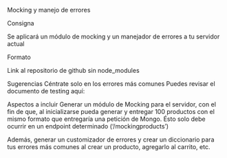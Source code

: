 Mocking y manejo de errores

Consigna

Se aplicará un módulo de mocking y un manejador de errores a tu servidor actual

Formato

Link al repositorio de github sin node_modules

Sugerencias
Céntrate solo en los errores más comunes
Puedes revisar el documento de testing aquí:

Aspectos a incluir
Generar un módulo de Mocking para el servidor, con el fin de que, al inicializarse pueda generar y entregar 100 productos con el mismo formato que entregaría una petición de Mongo. Ésto solo debe ocurrir en un endpoint determinado (‘/mockingproducts’)

Además, generar un customizador de errores y crear un diccionario para tus errores más comunes al crear un producto, agregarlo al carrito, etc.
